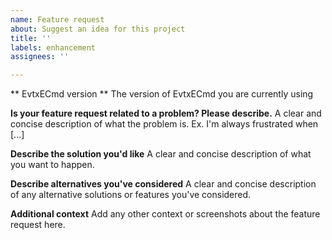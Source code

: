 ```yaml
---
name: Feature request
about: Suggest an idea for this project
title: ''
labels: enhancement
assignees: ''

---
```


** EvtxECmd version **
The version of EvtxECmd you are currently using

**Is your feature request related to a problem? Please describe.**
A clear and concise description of what the problem is. Ex. I'm always frustrated when [...]

**Describe the solution you'd like**
A clear and concise description of what you want to happen.

**Describe alternatives you've considered**
A clear and concise description of any alternative solutions or features you've considered.

**Additional context**
Add any other context or screenshots about the feature request here.
